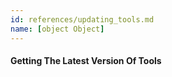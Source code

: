 ```yaml
---
id: references/updating_tools.md
name: [object Object]
---
```


#### Getting The Latest Version Of Tools


